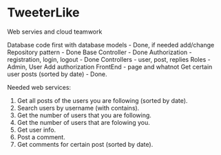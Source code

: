 # TweeterLike
Web servies and cloud teamwork

Database code first with database models - Done, if needed add/change
Repository pattern - Done
Base Controller - Done
Authorization - registration, login, logout - Done
Controllers - user, post, replies
Roles - Admin, User
Add authorization
FrontEnd - page and whatnot
Get certain user posts (sorted by date) - Done.


Needed web services:
1. Get all posts of the users you are following (sorted by date).
3. Search users by username (with contains).
4. Get the number of users that you are following.
5. Get the number of users that are folowing you.
6. Get user info.
7. Post a comment.
8. Get comments for certain post (sorted by date).
